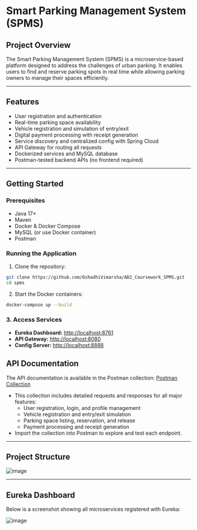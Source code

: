 # Smart Parking Management System (SPMS)

## Project Overview

The Smart Parking Management System (SPMS) is a microservice-based platform designed to address the challenges of urban parking. It enables users to find and reserve parking spots in real time while allowing parking owners to manage their spaces efficiently.

---

## Features

- User registration and authentication  
- Real-time parking space availability  
- Vehicle registration and simulation of entry/exit  
- Digital payment processing with receipt generation  
- Service discovery and centralized config with Spring Cloud  
- API Gateway for routing all requests  
- Dockerized services and MySQL database  
- Postman-tested backend APIs (no frontend required)

---

## Getting Started

### Prerequisites

- Java 17+  
- Maven  
- Docker & Docker Compose  
- MySQL (or use Docker container)  
- Postman

### Running the Application

1. Clone the repository:

```bash
git clone https://github.com/OshadhiVimarsha/AD2_Coursework_SPMS.git
cd spms
```
2. Start the Docker containers:
```bash
docker-compose up --build
```
### 3. Access Services

- **Eureka Dashboard:** [http://localhost:8761](http://localhost:8761)  
- **API Gateway:** [http://localhost:8080](http://localhost:8080)
- **Config Server:** [http://localhost:8888](http://localhost:8888)


## API Documentation

The API documentation is available in the Postman collection: [Postman Collection](https://raw.githubusercontent.com/OshadhiVimarsha/AD2_Coursework_SPMS/49f6e00c3a2442e87c38b3c9674746138b9ff27f/docs/postman-collection/Ad2_Coursework.postman_collection.json)


- This collection includes detailed requests and responses for all major features:
  - User registration, login, and profile management
  - Vehicle registration and entry/exit simulation
  - Parking space listing, reservation, and release
  - Payment processing and receipt generation
- Import the collection into Postman to explore and test each endpoint.


---

## Project Structure

![image](https://github.com/user-attachments/assets/97ecce08-2a82-4554-9d8c-e42e7121436e)


---

## Eureka Dashboard

Below is a screenshot showing all microservices registered with Eureka:

![image](https://github.com/user-attachments/assets/ed521474-a84c-4f75-b5a1-2ff06ee573f5)





